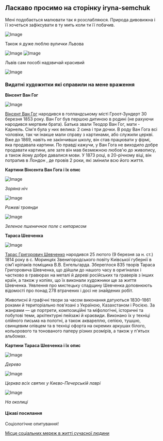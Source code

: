 ## Ласкаво просимо на сторінку iryna-semchuk

Мені подобається малювати так я розслабляюся. Природа дивовижна і її хочеться зафіксувати в ту мить коли ти її побачив.

![Image](https://github.com/irynaa-semchuk/iryna-semchuk.github.io/blob/master/nature.jpg)

Також я дуже люблю вулички Львова

![Image](https://github.com/irynaa-semchuk/iryna-semchuk.github.io/blob/master/street.JPG)
![Image](https://github.com/irynaa-semchuk/iryna-semchuk.github.io/blob/master/street1.jpg)

Львів сам пособі надзвичай красивий

![Image](https://github.com/irynaa-semchuk/iryna-semchuk.github.io/blob/master/opera.jpg)

### Видатні художнтки які справили на мене враження

__Вінсент Ван Гог__

![Image](https://github.com/irynaa-semchuk/iryna-semchuk.github.io/blob/master/van-gog-mini.jpg)

[Вінсент Ван Гог](https://ru.wikipedia.org/wiki/%D0%92%D0%B0%D0%BD_%D0%93%D0%BE%D0%B3,_%D0%92%D0%B8%D0%BD%D1%81%D0%B5%D0%BD%D1%82) народився в голландському місті Гроот-Зундерт 30 березня 1853 року. Ван Гог був першою дитиною в родині (не рахуючи народився мертвим брата). Батька звали Теодор Ван Гог, мати - Карнель. Сім'я була у них велика: 2 сина і три дочки. В роду Ван Гога всі чоловіки, так чи інакше мали справу з картинами, або служили церкві. Вже до 1869, навіть не закінчивши школу, він став працювати у фірмі, яка продавала картини. По правді кажучи, у Ван Гога не виходило добре продавати картини, але зате він мав безмежною любов'ю до живопису, а також йому добре давалися мови. У 1873 році, в 20-річному віці, він потрапив в Лондон , де провів 2 роки, які змінили всю його життя.

**Картини Вінсента Ван Гога і їх опис**


![Image](https://github.com/irynaa-semchuk/iryna-semchuk.github.io/blob/master/night.jpg)

*Зоряна ніч*

![Image](https://github.com/irynaa-semchuk/iryna-semchuk.github.io/blob/master/rose.jpg)

*Рожеві троянди*

![Image](https://github.com/irynaa-semchuk/iryna-semchuk.github.io/blob/master/pole.jpg)

*Зеленое пшеничное поле с кипарисом*

__Тараса Шевченка__

![Image](https://github.com/irynaa-semchuk/iryna-semchuk.github.io/blob/master/Taras_Shevchenko.png)

[Тарас Григорович Шевченко](http://md-eksperiment.org/etv_page.php?page_id=2582)  народився 25 лютого (9 березня за н. ст.) 1814 року в с. Моринцях Звенигородського повіту Киівської губернії в сім’ї кріпаків поміщика В.В. Енгельгарда.
Збереглося 835 творів Тараса Григоровича Шевченка, що дійшли до нашого часу в оригіналах і частково в гравюрах на металі й дереві російських та граверів з інших країн, а також у копіях, що їх виконали художники ще за життя Шевченка. Уявлення про мистецьку спадщину Шевченка доповнюють відомості про понад 278 втрачених і досі не знайдених робіт.

Живописні й графічні твори за часом виконання датуються 1830–1861 роками й територіально пов'язані з Україною, Казахстаном і Росією. За жанрами — це портрети, композиційні та міфологічні, історичні та побутові теми, архітектурні пейзажі й краєвиди. Виконано їх у техніці олійного письма на полотні, а також аквареллю, сепією, тушшю, свинцевим олівцем та в техніці офорта на окремих аркушах білого, кольорового та тонованого паперу різних розмірів, а також у п'ятьох альбомах.

**Картини Тараса Шевченка і їх опис**

![Image](https://github.com/irynaa-semchuk/iryna-semchuk.github.io/blob/master/tree.jpg)

*Дерево*

![Image](https://github.com/irynaa-semchuk/iryna-semchuk.github.io/blob/master/lavra.jpg)

*Церква всіх святих у Києво-Печерській лаврі*

![Image](https://github.com/irynaa-semchuk/iryna-semchuk.github.io/blob/master/Okol.jpg)

*На околиці*

#### Цікаві посилання
Соціологічне опитування!

[Місце соціальних мереж в житті сучасної людини](https://docs.google.com/forms/d/e/1FAIpQLScPrjciCV_bNorvcO5pE1nltscuQ0WrQhOSmmZaA8vtk7Y7iQ/viewform?usp=sf_link)
